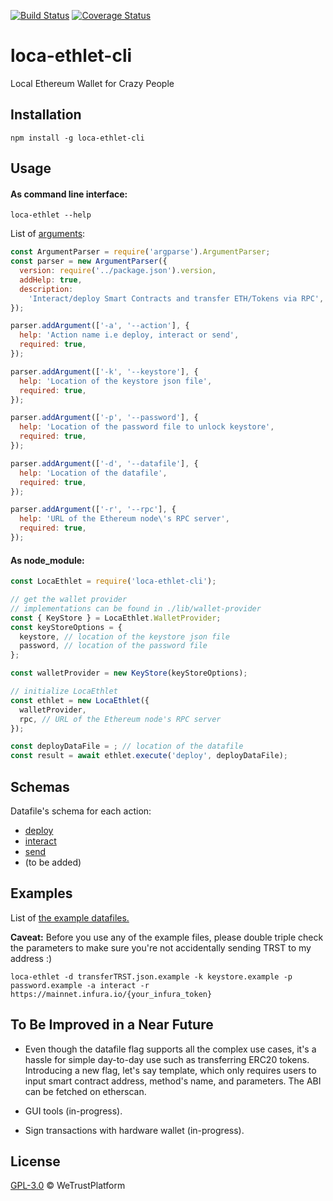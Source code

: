 [![Build Status](https://travis-ci.org/WeTrustPlatform/loca-ethlet-cli.svg?branch=master)](https://travis-ci.org/WeTrustPlatform/loca-ethlet-cli)
[![Coverage Status](https://coveralls.io/repos/github/WeTrustPlatform/loca-ethlet-cli/badge.svg?branch=master)](https://coveralls.io/github/WeTrustPlatform/loca-ethlet-cli?branch=master)

# loca-ethlet-cli

Local Ethereum Wallet for Crazy People


## Installation

```
npm install -g loca-ethlet-cli
```


## Usage

#### As command line interface:

```
loca-ethlet --help
```

List of [arguments](https://github.com/WeTrustPlatform/loca-ethlet-cli/blob/master/bin/index.js):
```javascript
const ArgumentParser = require('argparse').ArgumentParser;
const parser = new ArgumentParser({
  version: require('../package.json').version,
  addHelp: true,
  description:
    'Interact/deploy Smart Contracts and transfer ETH/Tokens via RPC',
});

parser.addArgument(['-a', '--action'], {
  help: 'Action name i.e deploy, interact or send',
  required: true,
});

parser.addArgument(['-k', '--keystore'], {
  help: 'Location of the keystore json file',
  required: true,
});

parser.addArgument(['-p', '--password'], {
  help: 'Location of the password file to unlock keystore',
  required: true,
});

parser.addArgument(['-d', '--datafile'], {
  help: 'Location of the datafile',
  required: true,
});

parser.addArgument(['-r', '--rpc'], {
  help: 'URL of the Ethereum node\'s RPC server',
  required: true,
});
```


#### As node_module:

```javascript
const LocaEthlet = require('loca-ethlet-cli');

// get the wallet provider
// implementations can be found in ./lib/wallet-provider
const { KeyStore } = LocaEthlet.WalletProvider;
const keyStoreOptions = {
  keystore, // location of the keystore json file
  password, // location of the password file
};

const walletProvider = new KeyStore(keyStoreOptions);

// initialize LocaEthlet
const ethlet = new LocaEthlet({
  walletProvider,
  rpc, // URL of the Ethereum node's RPC server
});

const deployDataFile = ; // location of the datafile
const result = await ethlet.execute('deploy', deployDataFile);
```


## Schemas
Datafile's schema for each action:
- [deploy](https://github.com/WeTrustPlatform/loca-ethlet-cli/blob/master/schemas/deploy.json)
- [interact](https://github.com/WeTrustPlatform/loca-ethlet-cli/blob/master/schemas/interact.json)
- [send](https://github.com/WeTrustPlatform/loca-ethlet-cli/blob/master/schemas/send.json)
- (to be added)


## Examples
List of [the example datafiles.](https://github.com/WeTrustPlatform/loca-ethlet-cli/tree/master/data)

**Caveat:** Before you use any of the example files, please double triple check the parameters to make sure you're not accidentally sending TRST to my address :)

```
loca-ethlet -d transferTRST.json.example -k keystore.example -p password.example -a interact -r https://mainnet.infura.io/{your_infura_token}
```

## To Be Improved in a Near Future
- Even though the datafile flag supports all the complex use cases, it's a hassle for simple day-to-day use such as transferring ERC20 tokens. Introducing a new flag, let's say template, which only requires users to input smart contract address, method's name, and parameters.  The ABI can be fetched on etherscan.

- GUI tools (in-progress).

- Sign transactions with hardware wallet (in-progress).


## License
[GPL-3.0](https://github.com/WeTrustPlatform/loca-ethlet-cli/blob/master/LICENSE) &copy; WeTrustPlatform
